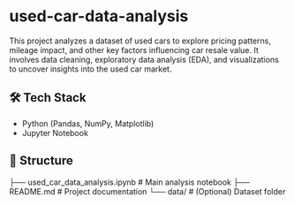 # used-car-data-analysis
This project analyzes a dataset of used cars to explore pricing patterns, mileage impact, and other key factors influencing car resale value. It involves data cleaning, exploratory data analysis (EDA), and visualizations to uncover insights into the used car market.
## 🛠️ Tech Stack
- Python (Pandas, NumPy, Matplotlib)
- Jupyter Notebook
## 📂 Structure
├── used_car_data_analysis.ipynb # Main analysis notebook
├── README.md # Project documentation
└── data/ # (Optional) Dataset folder
